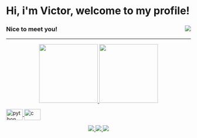 # Hi, i'm Victor, welcome to my profile!

### Nice to meet you! <img align= "right" src= "https://komarev.com/ghpvc/?username=">

 
____

<p align="center">
  <a href="https://github.com/VictorRyan3612">
  <img height="160cm" src="https://github-readme-stats.vercel.app/api?username=VictorRyan3612&show_icons=true&theme=radical&include_all_commits=true&count_private=true"/>
  <img height="160cm" src="https://github-readme-stats.vercel.app/api/top-langs/?username=VictorRyan3612&layout=compact&langs_count=7&theme=radical"/>
</p>

<div style = "dysplay: inline_block">
  <img align = "center" alt = "python" height = "30" width = "45" src = "https://cdn.jsdelivr.net/gh/devicons/devicon/icons/python/python-original.svg">
  <img align = "center" alt = "c" height = "30" width = "45" src= "https://cdn.jsdelivr.net/gh/devicons/devicon/icons/c/c-original.svg" >       
</div>

 
 
<p align= "center"> 
 <a href= "mailto:vitorsilva3612@gmail.com" target="_blank">
  <img src="https://img.shields.io/badge/Gmail-D14836?style=for-the-badge&logo=gmail&logoColor=white">
 </a>
 
 <a href= "https://www.linkedin.com/in/victor-ryan-b30aa8251/" target="_blank">
  <img src="https://img.shields.io/badge/-LinkedIn-%230077B5?style=for-the-badge&logo=linkedin&logoColor=white">
 </a> 

 <a href= "https://profile.codersrank.io/user/victorryan3612/" target="_blank">
  <img src="https://img.shields.io/static/v1?style=for-the-badge&message=CodersRank&color=67A4AC&logo=CodersRank&logoColor=FFFFFF&label=">
 </a>
 
</p>
